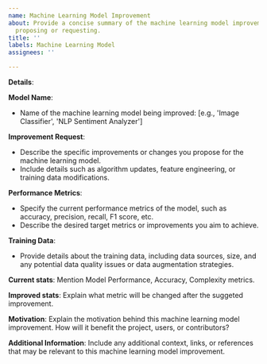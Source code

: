 ```yaml
---
name: Machine Learning Model Improvement
about: Provide a concise summary of the machine learning model improvement you are
  proposing or requesting.
title: ''
labels: Machine Learning Model
assignees: ''

---
```


**Details**:

**Model Name**:
- Name of the machine learning model being improved: [e.g., 'Image Classifier', 'NLP Sentiment Analyzer']

**Improvement Request**:
- Describe the specific improvements or changes you propose for the machine learning model.
- Include details such as algorithm updates, feature engineering, or training data modifications.

**Performance Metrics**:
- Specify the current performance metrics of the model, such as accuracy, precision, recall, F1 score, etc.
- Describe the desired target metrics or improvements you aim to achieve.

**Training Data**:
- Provide details about the training data, including data sources, size, and any potential data quality issues or data augmentation strategies.

**Current stats**:
Mention Model Performance, Accuracy, Complexity metrics.

**Improved stats**:
Explain what metric will be changed after the suggeted improvement.

**Motivation**:
Explain the motivation behind this machine learning model improvement. How will it benefit the project, users, or contributors?

**Additional Information**:
Include any additional context, links, or references that may be relevant to this machine learning model improvement.
